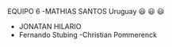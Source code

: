 EQUIPO 6
-MATHIAS SANTOS
    Uruguay :smiley: :smiley: :smiley:

- JONATAN HILARIO
- Fernando Stubing
-Christian Pommerenck